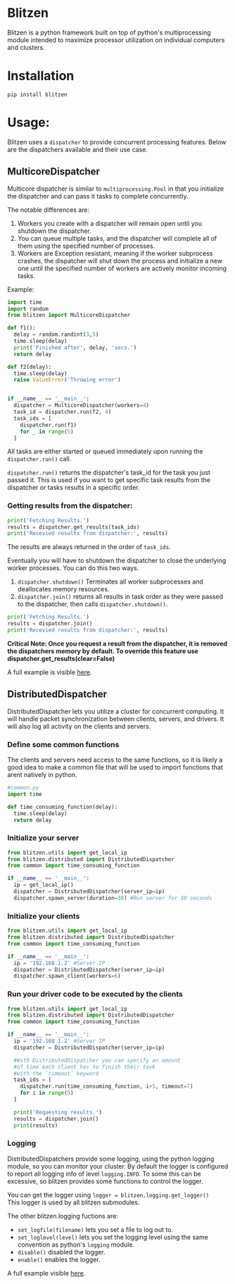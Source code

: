 # Blitzen  

Blitzen is a python framework built on top of python's multiprocessing module intended to maximize processor utilization on individual computers and clusters.

# Installation  

```pip install blitzen```  

# Usage:  
Blitzen uses a `dispatcher` to provide concurrent processing features. 
Below are the dispatchers available and their use case.

## MulticoreDispatcher  
Multicore dispatcher is similar to `multiprocessing.Pool` in that you initialize the dispatcher and can pass it tasks to complete concurrently. 

The notable differences are:
1. Workers you create with a dispatcher will remain open until you shutdown the dispatcher. 
2. You can queue multiple tasks, and the dispatcher will complete all of them using the specified number of processes.  
3. Workers are Exception resistant, meaning if the worker subprocess crashes, the dispatcher will shut down the process and initialize a new one until the specified number of workers are actively monitor incoming tasks.

Example:
```Python
import time
import random
from blitzen import MulticoreDispatcher

def f1():
  delay = random.randint(3,5)
  time.sleep(delay)
  print('Finished after', delay, 'secs.')
  return delay

def f2(delay):
  time.sleep(delay)
  raise ValueError('Throwing error')


if __name__ == '__main__':
  dispatcher = MulticoreDispatcher(workers=4)
  task_id = dispatcher.run(f2, 4)
  task_ids = [
    dispatcher.run(f1)
    for _ in range(5)
  ]
```  
All tasks are either started or queued immediately upon running the `dispatcher.run()` call.

`dispatcher.run()` returns the dispatcher's task_id for the task you just passed it. This is used if you want to get specific task results from the dispatcher or tasks results in a specific order.

### Getting results from the dispatcher:
```Python
print('Fetching Results.')
results = dispatcher.get_results(task_ids)
print('Recevied results from dispatcher:', results)
```

The results are always returned in the order of `task_ids`. 

Eventually you will have to shutdown the dispatcher to close the underlying worker processes. 
You can do this two ways.  
1. `dispatcher.shutdown()` Terminates all worker subprocesses and deallocates memory resources.
2. `dispatcher.join()` returns all results in task order as they were passed to the dispatcher, then calls `dispatcher.shutdown()`.

```Python
print('Fetching Results.')
results = dispatcher.join()
print('Recevied results from dispatcher:', results)
```

**Critical Note: Once you request a result from the dispatcher, it is removed the dispatchers memory by default. To override this feature use dispatcher.get_results(clear=False)**  

A full example is visible [here](https://github.com/BlakeERichey/blitzen/blob/main/examples/multicore/demo.py).

## DistributedDispatcher  
DistributedDispatcher lets you utilize a cluster for concurrent computing. It will handle packet synchronization between clients, servers, and drivers. It will also log all activity on the clients and servers.  

### Define some common functions  
The clients and servers need access to the same functions, so it is likely a good idea to make a common file that will be used to import functions that arent natively in python.  

```Python
#common.py
import time

def time_consuming_function(delay):
  time.sleep(delay)
  return delay
```

### Initialize your server  
```Python
from blitzen.utils import get_local_ip
from blitzen.distributed import DistributedDispatcher
from common import time_consuming_function

if __name__ == '__main__':
  ip = get_local_ip()
  dispatcher = DistributedDispatcher(server_ip=ip)
  dispatcher.spawn_server(duration=30) #Run server for 30 seconds
```

### Initialize your clients  
```Python
from blitzen.utils import get_local_ip
from blitzen.distributed import DistributedDispatcher
from common import time_consuming_function

if __name__ == '__main__':
  ip = '192.168.1.2' #Server IP
  dispatcher = DistributedDispatcher(server_ip=ip)
  dispatcher.spawn_client(workers=6)
```  

### Run your driver code to be executed by the clients  
```Python
from blitzen.utils import get_local_ip
from blitzen.distributed import DistributedDispatcher
from common import time_consuming_function

if __name__ == '__main__':
  ip = '192.168.1.2' #Server IP
  dispatcher = DistributedDispatcher(server_ip=ip)

  #With DistributedDispatcher you can specify an amount
  #of time each client has to finish their task
  #with the `timeout` keyword
  task_ids = [
    dispatcher.run(time_consuming_function, i+5, timeout=7) 
    for i in range(5)
  ]

  print('Requesting results.')
  results = dispatcher.join()
  print(results)
```

### Logging  
DistributedDispatchers provide some logging, using the python logging module, so you can monitor your cluster. By default the logger is configured to report all logging info of level `logging.INFO`. To some this can be excessive, so blitzen provides some functions to control the logger.  

You can get the logger using 
```logger = blitzen.logging.get_logger()```  
This logger is used by all blitzen submodules.  

The other blitzen.logging fuctions are:
* `set_logfile(filename)` lets you set a file to log out to.
* `set_loglevel(level)` lets you set the logging level using the same convention as python's `logging` module.
* `disable()` disabled the logger.
* `enable()` enables the logger.



A full example visible [here](https://github.com/BlakeERichey/blitzen/tree/main/examples/distributed).